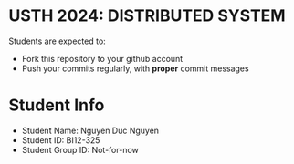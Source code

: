 USTH 2024: DISTRIBUTED SYSTEM
=====================================================

Students are expected to:
* Fork this repository to your github account
* Push your commits regularly, with **proper** commit messages


Student Info
=========================

* Student Name: Nguyen Duc Nguyen
* Student ID: BI12-325
* Student Group ID: Not-for-now
